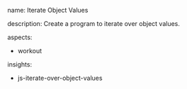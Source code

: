 name: Iterate Object Values

description: Create a program to iterate over object values.

aspects:
  - workout

insights:
  - js-iterate-over-object-values